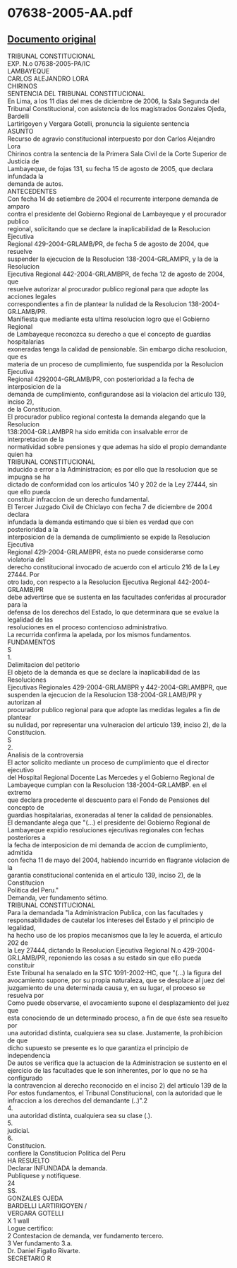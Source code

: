 
07638-2005-AA.pdf
=================
  
[Documento original](https://tc.gob.pe/jurisprudencia/2007/07638-2005-AA.pdf)  
---  
TRIBUNAL CONSTITUCIONAL  
EXP. N.o 07638-2005-PA/IC  
LAMBAYEQUE  
CARLOS ALEJANDRO LORA  
CHIRINOS  
SENTENCIA DEL TRIBUNAL CONSTITUCIONAL  
En Lima, a los 11 dias del mes de diciembre de 2006, la Sala Segunda del  
Tribunal Constitucional, con asistencia de los magistrados Gonzales Ojeda, Bardelli  
Lartirigoyen y Vergara Gotelli, pronuncia la siguiente sentencia  
ASUNTO  
Recurso de agravio constitucional interpuesto por don Carlos Alejandro Lora  
Chirinos contra la sentencia de la Primera Sala Civil de la Corte Superior de Justicia de  
Lambayeque, de fojas 131, su fecha 15 de agosto de 2005, que declara infundada la  
demanda de autos.  
ANTECEDENTES  
Con fecha 14 de setiembre de 2004 el recurrente interpone demanda de amparo  
contra el presidente del Gobierno Regional de Lambayeque y el procurador publico  
regional, solicitando que se declare la inaplicabilidad de la Resolucion Ejecutiva  
Regional 429-2004-GRLAMB/PR, de fecha 5 de agosto de 2004, que resuelve  
suspender la ejecucion de la Resolucion 138-2004-GRLAMIPR, y la de la Resolucion  
Ejecutiva Regional 442-2004-GRLAMBPR, de fecha 12 de agosto de 2004, que  
resuelve autorizar al procurador publico regional para que adopte las acciones legales  
correspondientes a fin de plantear la nulidad de la Resolucion 138-2004-GR.LAMB/PR.  
Manifiesta que mediante esta ultima resolucion logro que el Gobierno Regional  
de Lambayeque reconozca su derecho a que el concepto de guardias hospitalarias  
exoneradas tenga la calidad de pensionable. Sin embargo dicha resolucion, que es  
materia de un proceso de cumplimiento, fue suspendida por la Resolucion Ejecutiva  
Regional 4292004-GRLAMB/PR, con posterioridad a la fecha de interposicion de la  
demanda de cumplimiento, configurandose asi la violacion del articulo 139, inciso 2),  
de la Constitucion.  
El procurador publico regional contesta la demanda alegando que la Resolucion  
138:2004-GR.LAMBPR ha sido emitida con insalvable error de interpretacion de la  
normatividad sobre pensiones y que ademas ha sido el propio demandante quien ha  
TRIBUNAL CONSTITUCIONAL  
inducido a error a la Administracion; es por ello que la resolucion que se impugna se ha  
dictado de conformidad con los articulos 140 y 202 de la Ley 27444, sin que ello pueda  
constituir infraccion de un derecho fundamental.  
El Tercer Juzgado Civil de Chiclayo con fecha 7 de diciembre de 2004 declara  
infundada la demanda estimando que si bien es verdad que con posterioridad a la  
interposicion de la demanda de cumplimiento se expide la Resolucion Ejecutiva  
Regional 429-2004-GRLAMBPR, ésta no puede considerarse como violatoria del  
derecho constitucional invocado de acuerdo con el articulo 216 de la Ley 27444. Por  
otro lado, con respecto a la Resolucion Ejecutiva Regional 442-2004-GRLAMB/PR  
debe advertirse que se sustenta en las facultades conferidas al procurador para la  
defensa de los derechos del Estado, lo que determinara que se evalue la legalidad de las  
resoluciones en el proceso contencioso administrativo.  
La recurrida confirma la apelada, por los mismos fundamentos.  
FUNDAMENTOS  
S  
1.  
Delimitacion del petitorio  
El objeto de la demanda es que se declare la inaplicabilidad de las Resoluciones  
Ejecutivas Regionales 429-2004-GRLAMBPR y 442-2004-GRLAMBPR, que  
suspenden la ejecucion de la Resolucion 138-2004-GR.LAMB/PR y autorizan al  
procurador publico regional para que adopte las medidas legales a fin de plantear  
su nulidad, por representar una vulneracion del articulo 139, inciso 2), de la  
Constitucion.  
S  
2.  
Analisis de la controversia  
El actor solicito mediante un proceso de cumplimiento que el director ejecutivo  
del Hospital Regional Docente Las Mercedes y el Gobierno Regional de  
Lambayeque cumplan con la Resolucion 138-2004-GR.LAMBP. en el extremo  
que declara procedente el descuento para el Fondo de Pensiones del concepto de  
guardias hospitalarias, exoneradas al tener la calidad de pensionables.  
El demandante alega que "(...) el presidente del Gobierno Regional de  
Lambayeque expidio resoluciones ejecutivas regionales con fechas posteriores a  
la fecha de interposicion de mi demanda de accion de cumplimiento, admitida  
con fecha 11 de mayo del 2004, habiendo incurrido en flagrante violacion de la  
garantia constitucional contenida en el articulo 139, inciso 2), de la Constitucion  
Politica del Peru."  
Demanda, ver fundamento sétimo.  
TRIBUNAL CONSTITUCIONAL  
Para la demandada "la Administracion Publica, con las facultades y  
responsabilidades de cautelar los intereses del Estado y el principio de legalidad,  
ha hecho uso de los propios mecanismos que la ley le acuerda, el articulo 202 de  
la Ley 27444, dictando la Resolucion Ejecutiva Regional N.o 429-2004-  
GR.LAMB/PR, reponiendo las cosas a su estado sin que ello pueda constituir  
Este Tribunal ha senalado en la STC 1091-2002-HC, que "(...) la figura del  
avocamiento supone, por su propia naturaleza, que se desplace al juez del  
juzgamiento de una determinada causa y, en su lugar, el proceso se resuelva por  
Como puede observarse, el avocamiento supone el desplazamiento del juez que  
esta conociendo de un determinado proceso, a fin de que éste sea resuelto por  
una autoridad distinta, cualquiera sea su clase. Justamente, la prohibicion de que  
dicho supuesto se presente es lo que garantiza el principio de independencia  
De autos se verifica que la actuacion de la Administracion se sustento en el  
ejercicio de las facultades que le son inherentes, por lo que no se ha configurado  
la contravencion al derecho reconocido en el inciso 2) del articulo 139 de la  
Por estos fundamentos, el Tribunal Constitucional, con la autoridad que le  
infraccion a los derechos del demandante (..)".2  
4.  
una autoridad distinta, cualquiera sea su clase (.).  
5.  
judicial.  
6.  
Constitucion.  
confiere la Constitucion Politica del Peru  
HA RESUELTO  
Declarar INFUNDADA la demanda.  
Publiquese y notifiquese.  
24  
SS.  
GONZALES OJEDA  
BARDELLI LARTIRIGOYEN /  
VERGARA GOTELLI  
X 1 wall  
Logue certifico:  
2 Contestacion de demanda, ver fundamento tercero.  
3 Ver fundamento 3.a.  
Dr. Daniel Figallo Rivarte.  
SECRETARIO R
